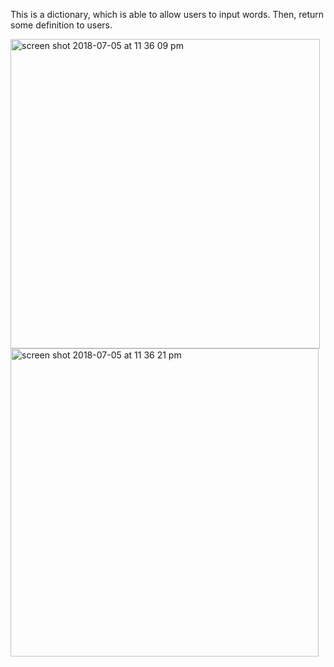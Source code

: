 This is a dictionary, which is able to allow users to input words. Then, return some definition to users.

<img width="495" alt="screen shot 2018-07-05 at 11 36 09 pm" src="https://user-images.githubusercontent.com/35472776/42363556-fb0bd2be-80ac-11e8-97f8-d07c28bf377b.png">



<img width="493" alt="screen shot 2018-07-05 at 11 36 21 pm" src="https://user-images.githubusercontent.com/35472776/42363610-210d0a96-80ad-11e8-8df9-868a86448c1c.png">

